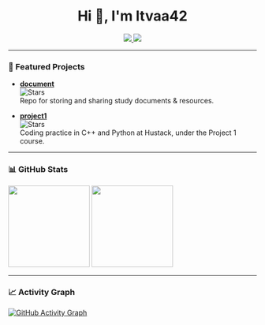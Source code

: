 <h1 align="center">Hi 👋, I'm ltvaa42</h1>

<p align="center">
  <a href="mailto:vananhnt2.dev@gmail.com">
    <img src="https://img.shields.io/badge/Email-D14836?logo=gmail&logoColor=white" />
  </a>
  <a href="https://mail.google.com/mail/?view=cm&fs=1&to=vananhnt2.dev@gmail.com">
    <img src="https://img.shields.io/badge/Send%20via%20Gmail-4285F4?logo=gmail&logoColor=white" />
  </a>
</p>

---

### 📌 Featured Projects
- **[document](https://github.com/ltvaa42/document)**  
  ![Stars](https://img.shields.io/github/stars/ltvaa42/document?style=social)  
  Repo for storing and sharing study documents & resources.  

- **[project1](https://github.com/ltvaa42/project1)**  
  ![Stars](https://img.shields.io/github/stars/ltvaa42/project1?style=social)  
  Coding practice in C++ and Python at Hustack, under the Project 1 course.   

---

### 📊 GitHub Stats
<p align="left">
  <img height="165" src="https://github-readme-stats.vercel.app/api?username=ltvaa42&show_icons=true&hide_title=true&rank_icon=github" />
  <img height="165" src="https://github-readme-stats.vercel.app/api/top-langs/?username=ltvaa42&layout=compact&langs_count=8" />
</p>

---

### 📈 Activity Graph
[![GitHub Activity Graph](https://github-readme-activity-graph.vercel.app/graph?username=ltvaa42&bg_color=0d1117&color=00ff99&line=00ff99&point=ffffff&area=true&hide_border=true)](https://github.com/ashutosh00710/github-readme-activity-graph)

